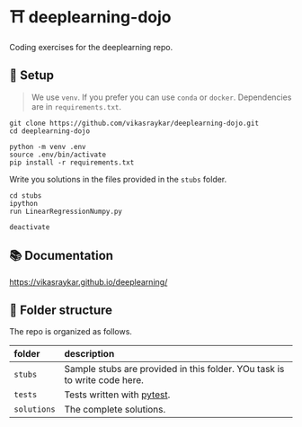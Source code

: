 # ⛩️ deeplearning-dojo

Coding exercises for the deeplearning repo.

## 🎉 Setup

> We use `venv`. If you prefer you can use `conda` or `docker`. Dependencies are in `requirements.txt`.

```
git clone https://github.com/vikasraykar/deeplearning-dojo.git
cd deeplearning-dojo

python -m venv .env
source .env/bin/activate
pip install -r requirements.txt
```

Write you solutions in the files provided in the `stubs` folder.

```
cd stubs
ipython
run LinearRegressionNumpy.py
```

```
deactivate
```

## 📚 Documentation

https://vikasraykar.github.io/deeplearning/

## 📁 Folder structure

The repo is organized as follows.

folder | description
:--- | :---
`stubs` | Sample stubs are provided in this folder. YOu task is to write code here.
`tests` | Tests written with [pytest](https://docs.pytest.org/en/latest/).
`solutions` | The complete solutions.
